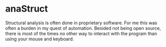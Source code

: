 # anaStruct

Structural analysis is often done in proprietary software. For me this was often a burden in my quest of automation. Besided not being open source, there is most of the times no other way to interact with the program than using your mouse and keyboard.
